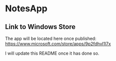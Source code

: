 # NotesApp

## Link to Windows Store
The app will be located here once published: https://www.microsoft.com/store/apps/9p2fdhvl1l7x

I will update this README once it has done so.
